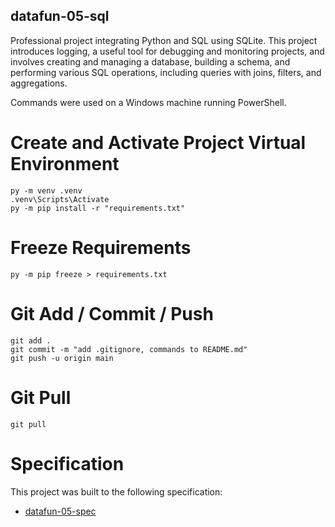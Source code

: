 ## datafun-05-sql

Professional project integrating Python and SQL using SQLite. This project introduces logging, a useful tool for debugging and monitoring projects, and involves creating and managing a database, building a schema, and performing various SQL operations, including queries with joins, filters, and aggregations.

Commands were used on a Windows machine running PowerShell.  

# Create and Activate Project Virtual Environment

```shell
py -m venv .venv
.venv\Scripts\Activate
py -m pip install -r "requirements.txt"
```

# Freeze Requirements

```shell
py -m pip freeze > requirements.txt
```

# Git Add / Commit / Push

```shell
git add .
git commit -m "add .gitignore, commands to README.md"
git push -u origin main
```

# Git Pull

```
git pull
```

# Specification

This project was built to the following specification:

- [datafun-05-spec](https://github.com/denisecase/datafun-05-spec)